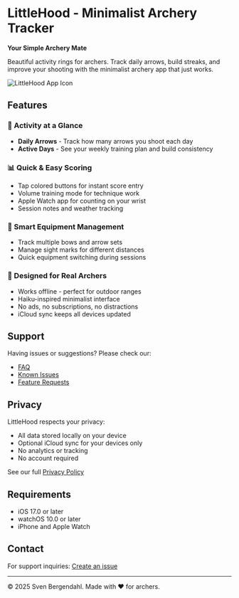# LittleHood - Minimalist Archery Tracker

**Your Simple Archery Mate**

Beautiful activity rings for archers. Track daily arrows, build streaks, and improve your shooting with the minimalist archery app that just works.

![LittleHood App Icon](assets/app-icon.png)

## Features

### 🎯 Activity at a Glance
- **Daily Arrows** - Track how many arrows you shoot each day
- **Active Days** - See your weekly training plan and build consistency  

### 📊 Quick & Easy Scoring
- Tap colored buttons for instant score entry
- Volume training mode for technique work
- Apple Watch app for counting on your wrist
- Session notes and weather tracking

### 🏹 Smart Equipment Management
- Track multiple bows and arrow sets
- Manage sight marks for different distances
- Quick equipment switching during sessions

### 🎨 Designed for Real Archers
- Works offline - perfect for outdoor ranges
- Haiku-inspired minimalist interface
- No ads, no subscriptions, no distractions
- iCloud sync keeps all devices updated

## Support

Having issues or suggestions? Please check our:
- [FAQ](https://github.com/bergsv/littlehood_public/wiki/FAQ)
- [Known Issues](https://github.com/bergsv/littlehood_public/issues)
- [Feature Requests](https://github.com/bergsv/littlehood_public/issues/new?labels=enhancement)

## Privacy

LittleHood respects your privacy:
- All data stored locally on your device
- Optional iCloud sync for your devices only
- No analytics or tracking
- No account required

See our full [Privacy Policy](PRIVACY.md)

## Requirements

- iOS 17.0 or later
- watchOS 10.0 or later
- iPhone and Apple Watch

## Contact

For support inquiries: [Create an issue](https://github.com/bergsv/littlehood_public/issues/new)

---

© 2025 Sven Bergendahl. Made with ❤️ for archers.